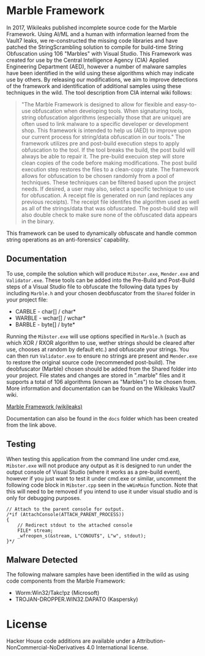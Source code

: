 # Marble Framework

In 2017, Wikileaks published incomplete source code for the Marble Framework. Using AI/ML and a human with
information learned from the Vault7 leaks, we re-constructed the missing code libraries and have patched the
StringScrambling solution to compile for build-time String Obfuscation using 106 "Marbles" with Visual Studio. 
This Framework was created for use by the Central Intelligence Agency (CIA) Applied Engineering Department (AED),
however a number of malware samples have been identified in the wild using these algorithms which may indicate
use by others. By releasing our modifications, we aim to improve detections of the framework and identification 
of additional samples using these techniques in the wild. The tool description from CIA internal wiki follows: 

> "The Marble Framework is designed to allow for flexible and easy-to-use obfuscation when developing tools. 
> When signaturing tools, string obfuscation algorithms (especially those that are unique) are often used to 
> link malware to a specific developer or development shop. This framework is intended to help us (AED) to 
> improve upon our current process for string/data obfuscation in our tools." The framework utilizes pre and
> post-build execution steps to apply obfuscation to the tool. If the tool breaks the build, the post build will
> always be able to repair it. The pre-build execuion step will store clean copies of the code before making
> modifications. The post build execution step restores the files to a clean-copy state. The framework allows for
> obfuscation to be chosen randomly from a pool of techniques. These techniques can be filtered based upon the
> project needs. If desired, a user may also, select a specific technique to use for obfuscation. A receipt file
> is generated on run (and replaces any previous receipts). The receipt file identifes the algorithm used as well
> as all of the strings/data that was obfuscated. The post-build step will also double check to make sure none of
> the obfuscated data appears in the binary.

This framework can be used to dynamically obfuscate and handle common string operations as an anti-forensics'
capability.

## Documentation

To use, compile the solution which will produce `Mibster.exe`, `Mender.exe` and `Validator.exe`. These tools
can be added into the Pre-Build and Post-Build steps of a Visual Studio file to obfuscate the following
data types by including `Marble.h` and your chosen deobfuscator from the `Shared` folder in your project file:

 * CARBLE - char[] / char*
 * WARBLE - wchar[] / wchar*
 * BARBLE - byte[] / byte* 
 
Running the `Mibster.exe` will use options specified in `Marble.h` (such as which XOR / RXOR algorithm to use,
wether strings should be cleared after use, chooses at random by default etc.) and obfuscate your strings. You
can then run `Validator.exe` to ensure no strings are present and `Mender.exe` to restore the original source
code (recommended post-build). The deobfuscator (Marble) chosen should be added from the Shared folder into your
project. File states and changes are stored in ".marble" files and it supports a total of 106 algorithms (known as
"Marbles") to be chosen from. More information and documentation can be found on the Wikileaks Vault7 wiki.

[Marble Framework (wikileaks)](https://wikileaks.org/ciav7p1/cms/page_14588467.html)

Documentation can also be found in the `docs` folder which has been created from the link above. 

## Testing

When testing this application from the command line under cmd.exe, `Mibster.exe` will not produce any output as 
it is designed to run under the output console of Visual Studio (where it works as a pre-build event), however if
you just want to test it under cmd.exe or similar, uncomment the following code block in `Mibster.cpp` seen in the
`wWinMain` function. Note that this will need to be removed if you intend to use it under visual studio and is only
for debugging purposes.

```
// Attach to the parent console for output.
/*if (AttachConsole(ATTACH_PARENT_PROCESS))
{
	// Redirect stdout to the attached console
	FILE* stream;
	_wfreopen_s(&stream, L"CONOUT$", L"w", stdout);
}*/
```

## Malware Detected

The following malware samples have been identified in the wild as using code components from the Marble Framework:

* Worm:Win32/Takc!pz (Microsoft)
* TROJAN-DROPPER.WIN32.DAPATO (Kaspersky)

# License

Hacker House code additions are available under a Attribution-NonCommercial-NoDerivatives 4.0 International license.
